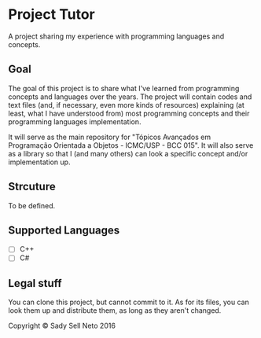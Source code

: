 # Project Tutor
A project sharing my experience with programming languages and concepts.

## Goal
The goal of this project is to share what I've learned from programming concepts and languages over the years. The project will contain codes and text files (and, if necessary, even more kinds of resources) explaining (at least, what I have understood from) most programming concepts and their programming languages implementation.

It will serve as the main repository for "Tópicos Avançados em Programação Orientada a Objetos - ICMC/USP - BCC 015". It will also serve as a library so that I (and many others) can look a specific concept and/or implementation up.

## Strcuture
To be defined.

## Supported Languages
- [ ] C++
- [ ] C#

## Legal stuff
You can clone this project, but cannot commit to it. As for its files, you can look them up and distribute them, as long as they aren't changed.

Copyright &copy; Sady Sell Neto 2016
